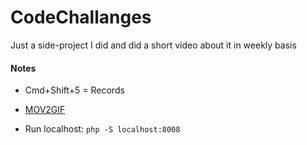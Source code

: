# CodeChallanges

Just a side-project I did and did a short video about it in weekly basis


#### Notes
* Cmd+Shift+5 = Records
* [MOV2GIF](https://gist.github.com/SheldonWangRJT/8d3f44a35c8d1386a396b9b49b43c385)

* Run localhost: `php -S localhost:8008`